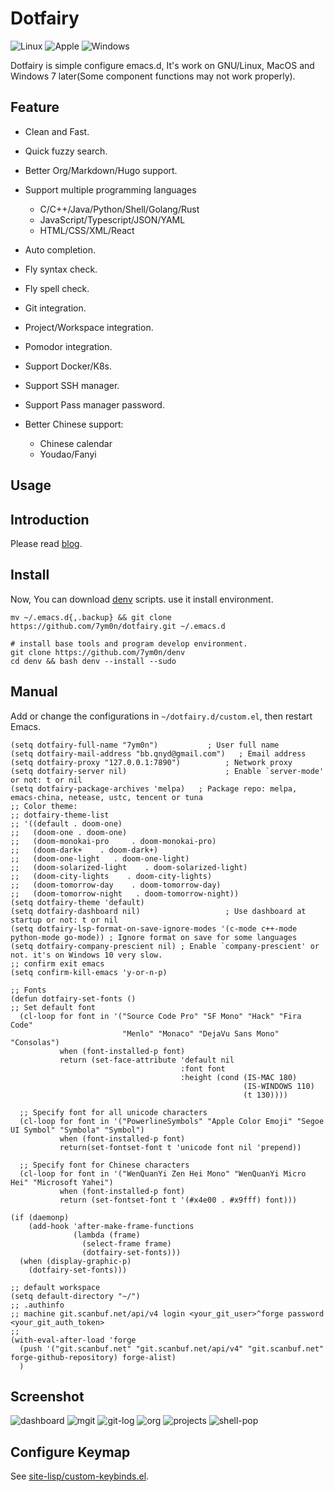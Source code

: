 # Dotfairy

![Linux](https://img.shields.io/badge/-Linux-blue?logo=Linux&style=flat&logoColor=white)
![Apple](https://img.shields.io/badge/-MacOS-blue?logo=apple&style=flat&logoColor=white)
![Windows](https://img.shields.io/badge/-Windows-blue?logo=windows&style=flat&logoColor=white)

Dotfairy is simple configure emacs.d, It's work on GNU/Linux, MacOS and Windows 7 later(Some component functions may not work properly).

## Feature

- Clean and Fast.
- Quick fuzzy search.
- Better Org/Markdown/Hugo support.
- Support multiple programming languages

  - C/C++/Java/Python/Shell/Golang/Rust
  - JavaScript/Typescript/JSON/YAML
  - HTML/CSS/XML/React

- Auto completion.
- Fly syntax check.
- Fly spell check.
- Git integration.
- Project/Workspace integration.
- Pomodor integration.
- Support Docker/K8s.
- Support SSH manager.
- Support Pass manager password.
- Better Chinese support:
  - Chinese calendar
  - Youdao/Fanyi

## Usage

## Introduction

Please read [blog](https://scanbuf.net/post/manual/how-do-myself-custom-editor/).

## Install
Now, You can download [denv](https://github.com/7ym0n/denv) scripts. use it install environment.

```shell
mv ~/.emacs.d{,.backup} && git clone https://github.com/7ym0n/dotfairy.git ~/.emacs.d

# install base tools and program develop environment.
git clone https://github.com/7ym0n/denv
cd denv && bash denv --install --sudo
```

## Manual

Add or change the configurations in `~/dotfairy.d/custom.el`, then restart Emacs.

```elisp
(setq dotfairy-full-name "7ym0n")           ; User full name
(setq dotfairy-mail-address "bb.qnyd@gmail.com")   ; Email address
(setq dotfairy-proxy "127.0.0.1:7890")          ; Network proxy
(setq dotfairy-server nil)                      ; Enable `server-mode' or not: t or nil
(setq dotfairy-package-archives 'melpa)   ; Package repo: melpa, emacs-china, netease, ustc, tencent or tuna
;; Color theme:
;; dotfairy-theme-list
;; '((default . doom-one)
;;   (doom-one . doom-one)
;;   (doom-monokai-pro     . doom-monokai-pro)
;;   (doom-dark+    . doom-dark+)
;;   (doom-one-light   . doom-one-light)
;;   (doom-solarized-light    . doom-solarized-light)
;;   (doom-city-lights    . doom-city-lights)
;;   (doom-tomorrow-day    . doom-tomorrow-day)
;;   (doom-tomorrow-night   . doom-tomorrow-night))
(setq dotfairy-theme 'default)
(setq dotfairy-dashboard nil)                   ; Use dashboard at startup or not: t or nil
(setq dotfairy-lsp-format-on-save-ignore-modes '(c-mode c++-mode python-mode go-mode)) ; Ignore format on save for some languages
(setq dotfairy-company-prescient nil) ; Enable `company-prescient' or not. it's on Windows 10 very slow.
;; confirm exit emacs
(setq confirm-kill-emacs 'y-or-n-p)

;; Fonts
(defun dotfairy-set-fonts ()
;; Set default font
  (cl-loop for font in '("Source Code Pro" "SF Mono" "Hack" "Fira Code"
                         "Menlo" "Monaco" "DejaVu Sans Mono" "Consolas")
           when (font-installed-p font)
           return (set-face-attribute 'default nil
                                      :font font
                                      :height (cond (IS-MAC 180)
                                                    (IS-WINDOWS 110)
                                                    (t 130))))

  ;; Specify font for all unicode characters
  (cl-loop for font in '("PowerlineSymbols" "Apple Color Emoji" "Segoe UI Symbol" "Symbola" "Symbol")
           when (font-installed-p font)
           return(set-fontset-font t 'unicode font nil 'prepend))

  ;; Specify font for Chinese characters
  (cl-loop for font in '("WenQuanYi Zen Hei Mono" "WenQuanYi Micro Hei" "Microsoft Yahei")
           when (font-installed-p font)
           return (set-fontset-font t '(#x4e00 . #x9fff) font)))

(if (daemonp)
    (add-hook 'after-make-frame-functions
              (lambda (frame)
                (select-frame frame)
                (dotfairy-set-fonts)))
  (when (display-graphic-p)
    (dotfairy-set-fonts)))

;; default workspace
(setq default-directory "~/")
;; .authinfo
;; machine git.scanbuf.net/api/v4 login <your_git_user>^forge password <your_git_auth_token>
;;
(with-eval-after-load 'forge
  (push '("git.scanbuf.net" "git.scanbuf.net/api/v4" "git.scanbuf.net" forge-github-repository) forge-alist)
  )
```

## Screenshot

![dashboard](screenshots/dashboard.png)
![mgit](screenshots/mgit.png)
![git-log](screenshots/gitlog.png)
![org](screenshots/org.png)
![projects](screenshots/projects.png)
![shell-pop](screenshots/shell-pop.png)

## Configure Keymap

See [site-lisp/custom-keybinds.el](site-lisp/custom-keybinds.el).
